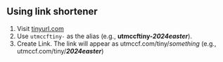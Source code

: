
## Using link shortener

1. Visit [tinyurl.com](https://tinyurl.com)
2. Use `utmccftiny-` as the alias (e.g., <b>utmccftiny-<em>2024easter</em></b>).
3. Create Link. The link will appear as utmccf.com/tiny/*something* (e.g., utmccf.com/tiny/***2024easter***)
